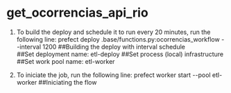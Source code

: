 # get_ocorrencias_api_rio


1. To build the deploy and schedule it to run every 20 minutes, run the following line:
prefect deploy .base/functions.py:ocorrencias_workflow --interval 1200        ##Building the deploy with interval schedule   
##Set deployment name: etl-deploy
##Set process (local) infrastructure
##Set work pool name: etl-worker

2. To iniciate the job, run the following line:
prefect worker start --pool etl-worker                                        ##Iniciating the flow
